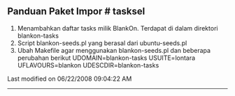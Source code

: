 ## Panduan Paket Impor # tasksel
   1. Menambahkan daftar tasks milik BlankOn. Terdapat di dalam direktori
      blankon-tasks
   2. Script blankon-seeds.pl yang berasal dari ubuntu-seeds.pl
   3. Ubah Makefile agar menggunakan blankon-seeds.pl dan beberapa perubahan
      berikut
UDOMAIN=blankon-tasks
USUITE=lontara
UFLAVOURS=blankon
UDESCDIR=blankon-tasks

Last modified on 06/22/2008 09:04:22 AM
 
---
 
